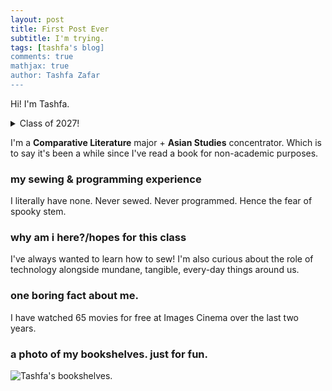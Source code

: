 ```yaml
---
layout: post
title: First Post Ever
subtitle: I'm trying.
tags: [tashfa's blog]
comments: true
mathjax: true
author: Tashfa Zafar
---
```


Hi! I'm Tashfa.

<details markdown="1">
<summary>Class of 2027!</summary>
For now?
</details>

I'm a **Comparative Literature** major + **Asian Studies** concentrator. Which is to say it's been a while since I've read a book for non-academic purposes. 

### my sewing & programming experience

I literally have none. Never sewed. Never programmed. Hence the fear of spooky stem.

### why am i here?/hopes for this class

I've always wanted to learn how to sew! I'm also curious about the role of technology alongside mundane, tangible, every-day things around us.

### one boring fact about me.

I have watched 65 movies for free at Images Cinema over the last two years.

### a photo of my bookshelves. just for fun.

![Tashfa's bookshelves.](https://beautifuljekyll.com/assets/img/tashfasbookshelf.jpg)
